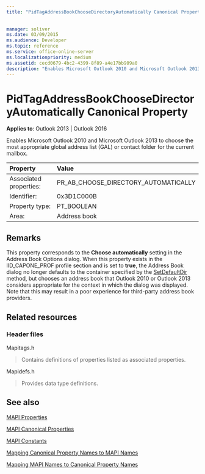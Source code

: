 ```yaml
---
title: "PidTagAddressBookChooseDirectoryAutomatically Canonical Property"
 
 
manager: soliver
ms.date: 03/09/2015
ms.audience: Developer
ms.topic: reference
ms.service: office-online-server
ms.localizationpriority: medium
ms.assetid: cecd0679-4bc2-4399-8f89-a4e17bb909a0
description: "Enables Microsoft Outlook 2010 and Microsoft Outlook 2013 to choose the most appropriate GAL or contact folder for the current mailbox."
---
```


# PidTagAddressBookChooseDirectoryAutomatically Canonical Property

  
  
**Applies to**: Outlook 2013 | Outlook 2016 
  
Enables Microsoft Outlook 2010 and Microsoft Outlook 2013 to choose the most appropriate global address list (GAL) or contact folder for the current mailbox.
  
|Property |Value |
|:-----|:-----|
|Associated properties:  <br/> |PR_AB_CHOOSE_DIRECTORY_AUTOMATICALLY  <br/> |
|Identifier:  <br/> |0x3D1C000B  <br/> |
|Property type:  <br/> |PT_BOOLEAN  <br/> |
|Area:  <br/> |Address book  <br/> |
   
## Remarks

This property corresponds to the **Choose automatically** setting in the Address Book Options dialog. When this property exists in the IID_CAPONE_PROF profile section and is set to **true**, the Address Book dialog no longer defaults to the container specified by the [SetDefaultDir](iaddrbook-setdefaultdir.md) method, but chooses an address book that Outlook 2010 or Outlook 2013 considers appropriate for the context in which the dialog was displayed. Note that this may result in a poor experience for third-party address book providers. 
  
## Related resources

### Header files

Mapitags.h
  
> Contains definitions of properties listed as associated properties.
    
Mapidefs.h
  
> Provides data type definitions.
    
## See also



[MAPI Properties](mapi-properties.md)
  
[MAPI Canonical Properties](mapi-canonical-properties.md)
  
[MAPI Constants](mapi-constants.md)
  
[Mapping Canonical Property Names to MAPI Names](mapping-canonical-property-names-to-mapi-names.md)
  
[Mapping MAPI Names to Canonical Property Names](mapping-mapi-names-to-canonical-property-names.md)

